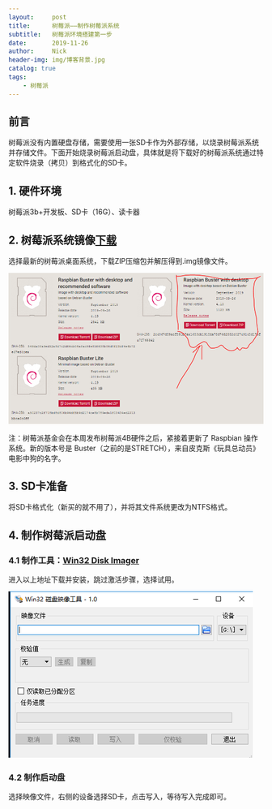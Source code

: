 ```yaml
---
layout:     post
title:      树莓派——制作树莓派系统
subtitle:   树莓派环境搭建第一步
date:       2019-11-26
author:     Nick
header-img: img/博客背景.jpg
catalog: true
tags:
    - 树莓派
---
```


## 前言

树莓派没有内置硬盘存储，需要使用一张SD卡作为外部存储，以烧录树莓派系统并存储文件。下面开始烧录树莓派启动盘，具体就是将下载好的树莓派系统通过特定软件烧录（拷贝）到格式化的SD卡。

## 1. 硬件环境

树莓派3b+开发板、SD卡（16G）、读卡器

## 2. 树莓派系统镜像[下载](https://www.raspberrypi.org/downloads/raspbian/)

选择最新的树莓派桌面系统，下载ZIP压缩包并解压得到.img镜像文件。

![img](/img/2019-11-26-1.PNG)

注：树莓派基金会在本周发布树莓派4B硬件之后，紧接着更新了 Raspbian 操作系统。新的版本号是 Buster（之前的是STRETCH），来自皮克斯《玩具总动员》电影中狗的名字。

## 3. SD卡准备

将SD卡格式化（新买的就不用了），并将其文件系统更改为NTFS格式。

## 4. 制作树莓派启动盘

### 4.1 制作工具：[Win32 Disk Imager](https://sourceforge.net/projects/win32diskimager/)

进入以上地址下载并安装，跳过激活步骤，选择试用。

![img](/img/2019-11-26-2.PNG)

### 4.2 制作启动盘

选择映像文件，右侧的设备选择SD卡，点击写入，等待写入完成即可。



